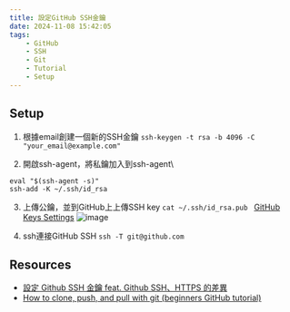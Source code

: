 ```yaml
---
title: 設定GitHub SSH金鑰
date: 2024-11-08 15:42:05
tags:
    - GitHub
    - SSH
    - Git
    - Tutorial
    - Setup
---
```


## Setup
1. 根據email創建一個新的SSH金鑰
```ssh-keygen -t rsa -b 4096 -C "your_email@example.com"```

2. 開啟ssh-agent，將私鑰加入到ssh-agent\
```
eval "$(ssh-agent -s)"
ssh-add -K ~/.ssh/id_rsa
```

3. 上傳公鑰，並到GitHub上上傳SSH key
```cat ~/.ssh/id_rsa.pub ```
[GitHub Keys Settings](https://github.com/settings/keys)
![image](https://hackmd.io/_uploads/HyiZfBiZkl.png)

4. ssh連接GitHub SSH
```ssh -T git@github.com```

## Resources
- [設定 Github SSH 金鑰 feat. Github SSH、HTTPS 的差異](https://ithelp.ithome.com.tw/articles/10205988)
- [How to clone, push, and pull with git (beginners GitHub tutorial)](https://youtu.be/yxvqLBHZfXk)
